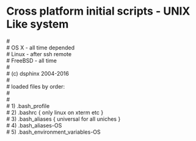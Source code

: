 <h1> Cross platform initial scripts - UNIX Like system </h1>
#<br/>
#   OS X  - all time depended  <br/>
#   Linux - after ssh remote  <br/>
#   FreeBSD  - all time <br/>
#            <br/>
# (c) dsphinx 2004-2016 <br/>
#<br/>
# loaded files by order:<br/>
#<br/>
#<br/>
# 1)     .bash_profile <br/>
# 2)     .bashrc       	 	{ only linux on xterm etc }	<br/>
# 3)     .bash_aliases		{ universal for all uniches }<br/>
# 4)     .bash_aliases-OS<br/>
# 5)     .bash_environment_variables-OS<br/>

